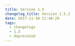 ```yaml
---
title: Version 1.5
changelog_title: Version 1.5.1
date: 2017-11-30 21:48:29
tags:
  - changelogs
  - 1.5
  - deprecated
---
```


<script src="https://gist.github.com/spinnaker-release/e884c78db5dead1a72c3f6b52c05738b.js"></script>

